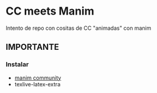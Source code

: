 # CC meets Manim
Intento de repo con cositas de CC "animadas" con manim

## IMPORTANTE
### Instalar

- [manim community](https://docs.manim.community/en/stable/installation.html)
- texlive-latex-extra
